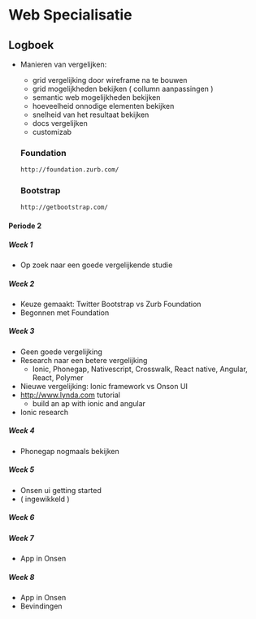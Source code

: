 # Web Specialisatie
## Logboek

- Manieren van vergelijken: 
    - grid vergelijking door wireframe na te bouwen
    - grid mogelijkheden bekijken ( collumn aanpassingen )
    - semantic web mogelijkheden bekijken
    - hoeveelheid onnodige elementen bekijken
    - snelheid van het resultaat bekijken
    - docs vergelijken
    - customizab

    ### Foundation
    ```bash
    http://foundation.zurb.com/  
    ```
    
    ### Bootstrap
    ```bash
    http://getbootstrap.com/
    ```
    
#### Periode 2
##### Week 1

- Op zoek naar een goede vergelijkende studie 

##### Week 2

- Keuze gemaakt: Twitter Bootstrap vs Zurb Foundation
- Begonnen met Foundation

##### Week 3

- Geen goede vergelijking
- Research naar een betere vergelijking
    - Ionic, Phonegap, Nativescript, Crosswalk, React native, Angular, React, Polymer
- Nieuwe vergelijking: Ionic framework vs Onson UI
- http://www.lynda.com tutorial
    - build an ap with ionic and angular
- Ionic research


##### Week 4

- Phonegap nogmaals bekijken

##### Week 5

- Onsen ui getting started
- ( ingewikkeld )

##### Week 6

##### Week 7

- App in Onsen

##### Week 8

- App in Onsen
- Bevindingen